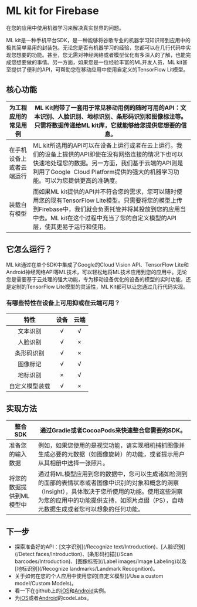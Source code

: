 # ML kit for Firebase

在您的应用中使用机器学习来解决真实世界的问题。

ML kit是一种手机平台SDK，是一种能够将谷歌专业的机器学习知识带到应用中的极其简单易用的封装包。无论您是否有机器学习的经验，您都可以在几行代码中实现您想要的功能。甚至，您无需对神经网络或者模型优化有多深入的了解，也能完成您想要做的事情。另一方面，如果您是一位经验丰富的ML开发人员，ML kit甚至提供了便利的API，可帮助您在移动应用中使用自定义的TensorFlow Lit模型。

## 核心功能

| 为工程应用的常见用例     | ML Kit附带了一套用于常见移动用例的随时可用的API：文本识别、人脸识别、地标识别、条形码识别和图像标注等。只需将数据传递给ML kit库，它就能够给您提供您想要的信息。 |
| ------------------------ | ------------------------------------------------------------ |
| 在手机设备上或者云端运行 | ML kit所选用的API可以在设备上运行或者在云上运行。我们的设备上提供的API即使在没有网络连接的情况下也可以快速地处理您的数据。另一方面，我们基于云端的API则是利用了Google  Cloud Platform提供的强大的机器学习功能。可以为您提供更高的准确度。 |
| 装载自有模型             | 而如果ML kit提供的API并不符合您的需求，您可以随时使用您的现有TensorFlow Lite模型。只需要将您的模型上传到Firebase中，我们就会负责托管并将其投放到您的应用当中去。ML kit在这个过程中充当了您的自定义模型的API层，使其更易于运行和使用。 |

## 它怎么运行？

ML kit通过在单个SDK中集成了Google的Cloud Vision API、TensorFlow Lite和Android神经网络API等ML技术，可以轻松地将ML技术应用到您的应用中。无论您是需要基于云处理的强大功能，专为移动设备优化的设备的模型的实时功能，还是定制的TensorFlow Lite模型的灵活性，ML Kit都可以让您通过几行代码实现。

### 有哪些特性在设备上可用抑或在云端可用？

|      特性      | 设备 | 云端 |
| :------------: | :--: | :--: |
|    文本识别    |  √   |  √   |
|    人脸识别    |  √   |  ×   |
|   条形码识别   |  √   |  ×   |
|    图像标记    |  √   |  √   |
|    地标识别    |  ×   |  √   |
| 自定义模型装载 |  √   |  ×   |

## 实现方法

| 整合SDK                  | 通过Gradie或者CocoaPods来快速整合您需要的SDK。               |
| ------------------------ | ------------------------------------------------------------ |
| 准备您的输入数据         | 例如，如果您使用的是视觉功能，请实现相机捕抓图像并生成必要的元数据（如图像旋转）的功能，或者提示用户从其相册中选择一张照片。 |
| 将您的数据提供到ML模型中 | 通过将ML模型应用到您的数据中，您可以生成诸如检测到的面部的表情状态或者图像中识别的对象和概念的洞察（Insight），具体取决于您所使用的功能。使用这些洞察为您的应用中的功能提供支持，如照片点缀（PS），自动元数据生成或者您可以想象的任何功能。 |

## 下一步

- 探索准备好的API：[文字识别](/Recognize text/Introduction)、[人脸识别](/Detect faces/Introduction)、[条形码扫描](/Scan barcodes/Introduction)、[图像标签](/Label images/Image Labeling)以及[地标识别](/Recognize landmarks/Landmark Recognition)。
- 关于如何在您的个人应用中使用您的[自定义模型](/Use a custom model/Custom Models)。
- 看一下在github上的[iOS](https://github.com/firebase/quickstart-ios/tree/master/mlkit)和[Android](https://github.com/firebase/quickstart-android/tree/master/mlkit)实例。
- 为[iOS](http://g.co/codelabs/mlkit-ios)或者[Android](http://g.co/codelabs/mlkit-android)的codeLabs。